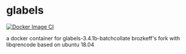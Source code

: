 # glabels

[![Docker Image CI](https://github.com/brozkeff/docker-glabels/actions/workflows/docker-image.yml/badge.svg)](https://github.com/brozkeff/docker-glabels/actions/workflows/docker-image.yml)

a docker container for glabels-3.4.1b-batchcollate brozkeff's fork with libqrencode based on ubuntu 18.04
